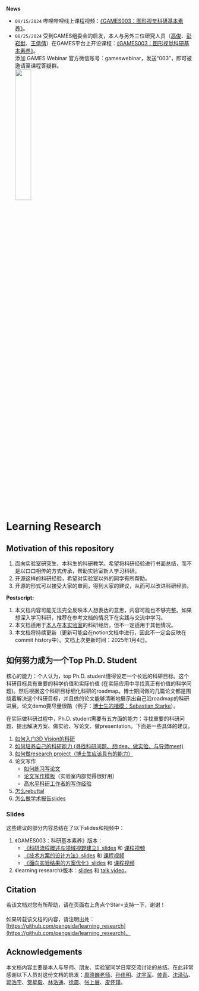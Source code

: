 **News**

* `09/15/2024` 哔哩哔哩线上课程视频：[《GAMES003：图形视觉科研基本素养》](https://www.bilibili.com/video/BV1RitTezEa9/?vd_source=1b53504d594b3b106e5065f1298139ba)。
* `08/25/2024` 受到GAMES组委会的启发，本人与另外三位研究人员（[高俊](https://www.cs.toronto.edu/~jungao/)、[彭崧猷](https://pengsongyou.github.io/)、[王倩倩](https://qianqianwang68.github.io/)）在GAMES平台上开设课程：[《GAMES003：图形视觉科研基本素养》](https://pengsida.net/games003/)。<br>
  添加 GAMES Webinar 官方微信账号：gameswebinar，发送“003”，即可被邀请至课程答疑群。<br>
  <img style="width: 30%; height: 30%;" src="https://pengsida.net/games003/GAMES003_files/qrcode.png"> 

# Learning Research

## Motivation of this repository

1. 面向实验室研究生、本科生的科研教学。希望将科研经验进行书面总结，而不是以口口相传的方式传承，帮助实验室新人学习科研。
2. 开源这样的科研经验，希望对实验室以外的同学有所帮助。
3. 开源的形式可以接受大家的审阅，得到大家的建议，从而可以改进科研经验。

**Postscript:**
1. 本文档内容可能无法完全反映本人想表达的意思，内容可能也不够完整。如果想深入学习科研，推荐在参考文档的情况下在实践与交流中学习。
2. 本文档适用于[本人](https://pengsida.net/)在[本实验室](https://xzhou.me/)的科研经历，但不一定适用于其他情况。
3. 本文档将持续更新（更新可能会在notion文档中进行，因此不一定会反映在commit history中）。文档上次更新时间：2025年1月4日。

## 如何努力成为一个Top Ph.D. Student

<!-- 要做好这个科研经验总结，需要先回答一个问题：Top Ph.D. student具备哪些方面的能力？ -->

核心的能力：个人认为，top Ph.D. student懂得设定一个长远的科研目标。这个科研目标具有重要的科学价值和实际价值 (在实际应用中寻找真正有价值的科学问题)。然后根据这个科研目标细化科研的roadmap。博士期间做的几篇论文都是围绕着解决这个科研目标，并且做的论文能够清晰地展示出自己沿roadmap的科研进展，论文demo要尽量很酷（例子：[博士生的楷模：Sebastian Starke](https://pengsida.notion.site/Sebastian-Starke-1713fe292ff1808eb33be93ea2d79ad9?pvs=4)）。

在实际做科研过程中，Ph.D. student需要有五方面的能力：寻找重要的科研问题、提出解决方案、做实验、写论文、做presentation。下面是一些具体的建议。
1. [如何入门3D Vision的科研](./getting_started_in_research.md)
2. [如何培养自己的科研能力 (寻找科研问题、想idea、做实验、与导师meet)](./getting_advanced_in_research.md)
3. [如何做research project（博士生应该具有的能力）](https://pengsida.notion.site/research-project-b43507ef26d044bd888ac29f4736e116)
4. 论文写作
    - [如何练习写论文](https://pengsida.notion.site/c13c7e52aab64c1a8e3576b97fcb9851)
    - [论文写作模板](https://pengsida.notion.site/c1a22465a0fa4b15a12985223916048e)（实验室内部觉得很好用）
    - [高水平科研工作者的写作经验](https://pengsida.notion.site/74aef88b9187439fa4e301704f6eb49a)
5. [怎么rebuttal](https://pengsida.notion.site/rebuttal-af99ce47103e4917b6a5bd1fd4b3c022)
6. [怎么做学术报告slides](https://pengsida.notion.site/slides-810f02670691444f8c94cc3d5b76dcbc)

### Slides

这些建议的部分内容总结在了以下slides和视频中：
1. 《GAMES003：科研基本素养》版本：
   - [《科研流程概述与领域视野建立》slides](https://pengsida.net/games003/GAMES003_files/week_1.pdf) 和 [课程视频](https://www.bilibili.com/video/BV1RitTezEa9?p=1)
   - [《技术方案的设计方法》slides](https://pengsida.net/games003/GAMES003_files/week_3.pdf) 和 [课程视频](https://www.bilibili.com/video/BV1RitTezEa9?p=3)
   - [《面向实验结果的方案优化》slides](https://pengsida.net/games003/GAMES003_files/week_5.pdf) 和 [课程视频](https://www.bilibili.com/video/BV1RitTezEa9?p=5)
2. 《learning research》版本：[slides](https://pengsida.net/files/learning_research_v4.pdf) 和 [talk video](https://www.bilibili.com/video/BV1DA4m1V7D3/)。

## Citation

若该文档对您有所帮助，请在页面右上角点个Star⭐支持一下，谢谢！

如果转载该文档的内容，请注明出处：[https://github.com/pengsida/learning_research](https://github.com/pengsida/learning_research)。

## Acknowledgements

本文档内容主要是本人与导师、朋友、实验室同学日常交流讨论的总结。在此非常感谢以下人员对这份文档的启发：[周晓巍老师](https://xzhou.me/)、[孙佳明](https://jiamingsun.ml/)、[沈宇军](https://shenyujun.github.io/)、[帅青](https://chingswy.github.io/)、[沈泽弘](https://zehongs.github.io/)、[郭浩宇](https://github.com/ghy0324)、[贺星毅](https://github.com/hxy-123)、[林浩通](https://haotongl.github.io/)、[徐震](https://github.com/dendenxu)、[张上展](https://zhanghe3z.github.io/)、[皮怀瑾](https://github.com/phj128)。
